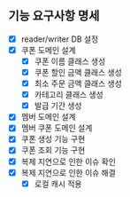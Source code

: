 ## 기능 요구사항 명세

- [X] reader/writer DB 설정
- [X] 쿠폰 도메인 설계
  - [X] 쿠폰 이름 클래스 생성
  - [X] 쿠폰 할인 금액 클래스 생성
  - [X] 최소 주문 금액 클래스 생성
  - [X] 카테고리 클래스 생성
  - [X] 발급 기간 생성
- [X] 멤버 도메인 설계
- [X] 멤버 쿠폰 도메인 설계
- [X] 쿠폰 생성 기능 구현
- [X] 쿠폰 조회 기능 구현
- [X] 복제 지연으로 인한 이슈 확인
- [X] 복제 지연으로 인한 이슈 해결
  - [X] 로컬 캐시 적용

